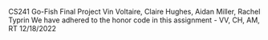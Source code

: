 CS241 Go-Fish Final Project
Vin Voltaire, Claire Hughes, Aidan Miller, Rachel Typrin
We have adhered to the honor code in this assignment - VV, CH, AM, RT
12/18/2022
